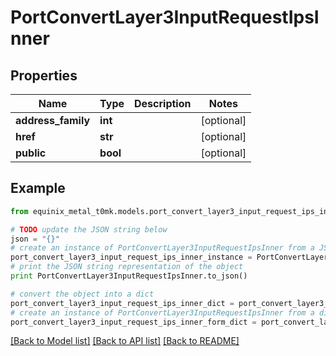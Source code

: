 # PortConvertLayer3InputRequestIpsInner


## Properties
Name | Type | Description | Notes
------------ | ------------- | ------------- | -------------
**address_family** | **int** |  | [optional] 
**href** | **str** |  | [optional] 
**public** | **bool** |  | [optional] 

## Example

```python
from equinix_metal_t0mk.models.port_convert_layer3_input_request_ips_inner import PortConvertLayer3InputRequestIpsInner

# TODO update the JSON string below
json = "{}"
# create an instance of PortConvertLayer3InputRequestIpsInner from a JSON string
port_convert_layer3_input_request_ips_inner_instance = PortConvertLayer3InputRequestIpsInner.from_json(json)
# print the JSON string representation of the object
print PortConvertLayer3InputRequestIpsInner.to_json()

# convert the object into a dict
port_convert_layer3_input_request_ips_inner_dict = port_convert_layer3_input_request_ips_inner_instance.to_dict()
# create an instance of PortConvertLayer3InputRequestIpsInner from a dict
port_convert_layer3_input_request_ips_inner_form_dict = port_convert_layer3_input_request_ips_inner.from_dict(port_convert_layer3_input_request_ips_inner_dict)
```
[[Back to Model list]](../README.md#documentation-for-models) [[Back to API list]](../README.md#documentation-for-api-endpoints) [[Back to README]](../README.md)


